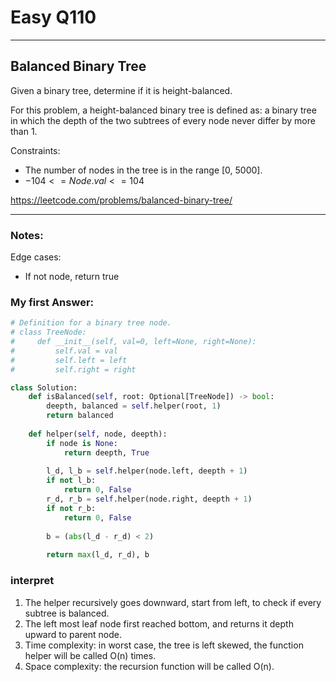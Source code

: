 # Easy Q110

------------------------------
## Balanced Binary Tree
Given a binary tree, determine if it is height-balanced.

For this problem, a height-balanced binary tree is defined as: a binary tree in which the depth of the two subtrees of every node never differ by more than 1.

Constraints:
* The number of nodes in the tree is in the range [0, 5000].
* $-104 <= Node.val <= 104$

https://leetcode.com/problems/balanced-binary-tree/

------------------------------
### Notes:
Edge cases:
* If not node, return true


### My first Answer:
```python
# Definition for a binary tree node.
# class TreeNode:
#     def __init__(self, val=0, left=None, right=None):
#         self.val = val
#         self.left = left
#         self.right = right

class Solution:
    def isBalanced(self, root: Optional[TreeNode]) -> bool:
        deepth, balanced = self.helper(root, 1)
        return balanced
    
    def helper(self, node, deepth):
        if node is None:
            return deepth, True
        
        l_d, l_b = self.helper(node.left, deepth + 1)
        if not l_b:
            return 0, False
        r_d, r_b = self.helper(node.right, deepth + 1)
        if not r_b:
            return 0, False
        
        b = (abs(l_d - r_d) < 2)
        
        return max(l_d, r_d), b
```
### interpret
1. The helper recursively goes downward, start from left, to check if every subtree is balanced.
2. The left most leaf node first reached bottom, and returns it depth upward to parent node.
3. Time complexity: in worst case, the tree is left skewed, the function helper will be called O(n) times.
4. Space complexity: the recursion function will be called O(n).








